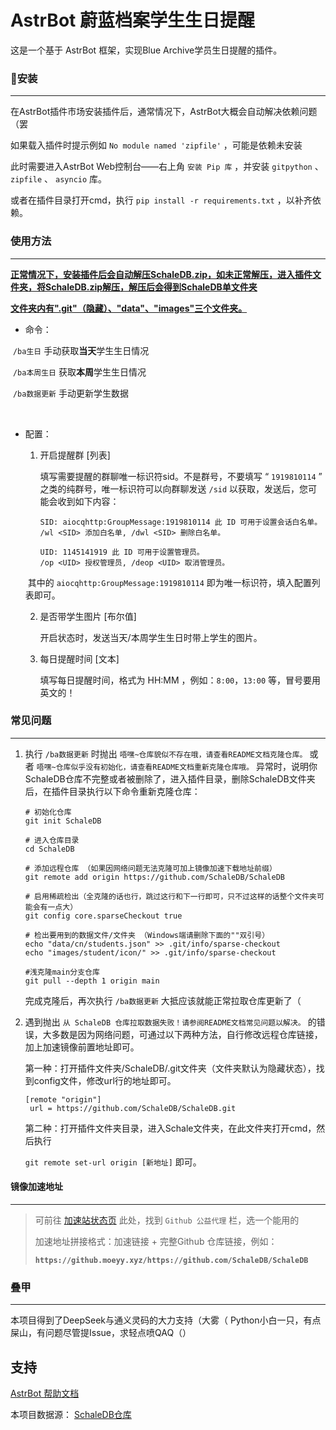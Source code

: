 # AstrBot 蔚蓝档案学生生日提醒

这是一个基于 AstrBot 框架，实现Blue Archive学员生日提醒的插件。

### 💽安装

---

在AstrBot插件市场安装插件后，通常情况下，AstrBot大概会自动解决依赖问题（罢

如果载入插件时提示例如 `No module named 'zipfile'` ，可能是依赖未安装

此时需要进入AstrBot Web控制台——右上角 `安装 Pip 库` ，并安装 `gitpython` 、 `zipfile` 、 `asyncio` 库。

或者在插件目录打开cmd，执行 `pip install -r requirements.txt` ，以补齐依赖。

### 使用方法

---

<u>**正常情况下，安装插件后会自动解压SchaleDB.zip，如未正常解压，进入插件文件夹，将SchaleDB.zip解压，解压后会得到SchaleDB单文件夹**</u>

<u>**文件夹内有".git"（隐藏）、"data"、"images"三个文件夹。**</u>

- 命令：

​	`/ba生日`        手动获取**当天**学生生日情况

​	`/ba本周生日` 获取**本周**学生生日情况

​	`/ba数据更新` 手动更新学生数据

<br>

- 配置：

  1. 开启提醒群 [列表]

     填写需要提醒的群聊唯一标识符sid。不是群号，不要填写 “ `1919810114` ” 之类的纯群号，唯一标识符可以向群聊发送 `/sid` 以获取，发送后，您可能会收到如下内容：

     ```text
     SID: aiocqhttp:GroupMessage:1919810114 此 ID 可用于设置会话白名单。
     /wl <SID> 添加白名单, /dwl <SID> 删除白名单。
     
     UID: 1145141919 此 ID 可用于设置管理员。
     /op <UID> 授权管理员, /deop <UID> 取消管理员。
     ```


  ​	其中的 `aiocqhttp:GroupMessage:1919810114` 即为唯一标识符，填入配置列表即可。

  2. 是否带学生图片 [布尔值]

     开启状态时，发送当天/本周学生生日时带上学生的图片。

  3. 每日提醒时间 [文本]

     填写每日提醒时间，格式为 HH:MM ，例如：`8:00`，`13:00` 等，冒号要用英文的！

### 常见问题

------

1. 执行 `/ba数据更新` 时抛出 `唔嘿~仓库貌似不存在哦，请查看README文档克隆仓库。` 或者 `唔嘿~仓库似乎没有初始化，请查看README文档重新克隆仓库哦。` 异常时，说明你SchaleDB仓库不完整或者被删除了，进入插件目录，删除SchaleDB文件夹后，在插件目录执行以下命令重新克隆仓库：

   ``````shell
   # 初始化仓库
   git init SchaleDB
   
   # 进入仓库目录
   cd SchaleDB
   
   # 添加远程仓库 （如果因网络问题无法克隆可加上镜像加速下载地址前缀）
   git remote add origin https://github.com/SchaleDB/SchaleDB
   
   # 启用稀疏检出（全克隆的话也行，跳过这行和下一行即可，只不过这样的话整个文件夹可能会有一点大）
   git config core.sparseCheckout true
   
   # 检出要用到的数据文件/文件夹 （Windows端请删除下面的""双引号）
   echo "data/cn/students.json" >> .git/info/sparse-checkout
   echo "images/student/icon/" >> .git/info/sparse-checkout
   
   #浅克隆main分支仓库
   git pull --depth 1 origin main
   ``````

   完成克隆后，再次执行 `/ba数据更新` 大抵应该就能正常拉取仓库更新了（

2. 遇到抛出 `从 SchaleDB 仓库拉取数据失败！请参阅README文档常见问题以解决。` 的错误，大多数是因为网络问题，可通过以下两种方法，自行修改远程仓库链接，加上加速镜像前置地址即可。

   第一种：打开插件文件夹/SchaleDB/.git文件夹（文件夹默认为隐藏状态），找到config文件，修改url行的地址即可。

   ```
   [remote "origin"]
   	url = https://github.com/SchaleDB/SchaleDB.git
   ```

   第二种：打开插件文件夹目录，进入Schale文件夹，在此文件夹打开cmd，然后执行

   `git remote set-url origin [新地址]`  即可。

#### 镜像加速地址

---

> 可前往 [加速站状态页](https://status.akams.cn/status/services) 此处，找到 `Github 公益代理`  栏，选一个能用的
>
> 加速地址拼接格式：加速链接 + 完整Github 仓库链接，例如：
>
> **`https://github.moeyy.xyz/https://github.com/SchaleDB/SchaleDB`**

### 叠甲

---

本项目得到了DeepSeek与通义灵码的大力支持（大雾（ Python小白一只，有点屎山，有问题尽管提Issue，求轻点喷QAQ（）

## 支持

[AstrBot 帮助文档](https://astrbot.app)

本项目数据源： [SchaleDB仓库](https://github.com/SchaleDB/SchaleDB)
